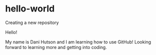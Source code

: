 # hello-world
Creating a new repository

Hello!

My name is Dani Hutson and I am learning how to use GitHub! 
Looking forward to learning more and getting into coding.
